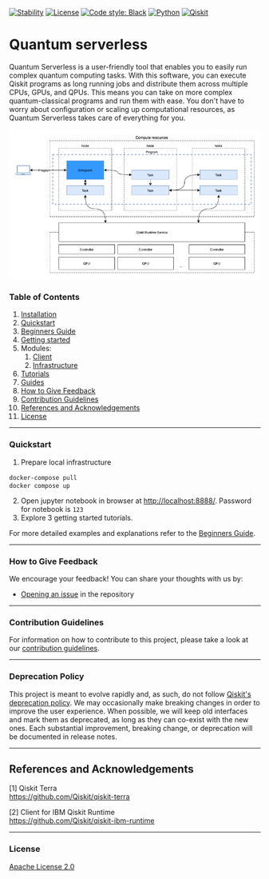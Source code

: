 [![Stability](https://img.shields.io/badge/stability-alpha-f4d03f.svg)](https://github.com/Qiskit-Extensions/quantum-serverless/releases)
[![License](https://img.shields.io/github/license/qiskit-community/quantum-prototype-template?label=License)](https://github.com/qiskit-community/quantum-prototype-template/blob/main/LICENSE.txt)
[![Code style: Black](https://img.shields.io/badge/Code%20style-Black-000.svg)](https://github.com/psf/black)
[![Python](https://img.shields.io/badge/Python-3.7%20%7C%203.8%20%7C%203.9%20%7C%203.10-informational)](https://www.python.org/)
[![Qiskit](https://img.shields.io/badge/Qiskit-%E2%89%A5%200.39.0-6133BD)](https://github.com/Qiskit/qiskit)

# Quantum serverless

Quantum Serverless is a user-friendly tool that enables you to easily run complex quantum computing tasks. 
With this software, you can execute Qiskit programs as long running jobs and distribute them across multiple CPUs, GPUs, and QPUs. 
This means you can take on more complex quantum-classical programs and run them with ease. 
You don't have to worry about configuration or scaling up computational resources, as Quantum Serverless takes care of everything for you. 

![diagram](./docs/images/qs_diagram.png)

### Table of Contents

1. [Installation](INSTALL.md)
2. [Quickstart](#quickstart-guide)
3. [Beginners Guide](docs/beginners_guide.md)
4. [Getting started](docs/getting_started/)
5. Modules:
   1. [Client](./client)
   2. [Infrastructure](./infrastructure)
6. [Tutorials](docs/tutorials/)
7. [Guides](docs/guides/)
8. [How to Give Feedback](#how-to-give-feedback)
9. [Contribution Guidelines](#contribution-guidelines)
10. [References and Acknowledgements](#references-and-acknowledgements)
11. [License](#license)

----------------------------------------------------------------------------------------------------

### Quickstart

1. Prepare local infrastructure
```shell
docker-compose pull
docker compose up
```

2. Open jupyter notebook in browser at [http://localhost:8888/](http://localhost:8888/). Password for notebook is `123`
3. Explore 3 getting started tutorials.

For more detailed examples and explanations refer to the [Beginners Guide](docs/beginners_guide.md).

----------------------------------------------------------------------------------------------------

### How to Give Feedback

We encourage your feedback! You can share your thoughts with us by:
- [Opening an issue](https://github.com/Qiskit-Extensions/quantum-serverless/issues) in the repository


----------------------------------------------------------------------------------------------------

### Contribution Guidelines

For information on how to contribute to this project, please take a look at our [contribution guidelines](CONTRIBUTING.md).

----------------------------------------------------------------------------------------------------

### Deprecation Policy

This project is meant to evolve rapidly and, as such, do not follow [Qiskit's deprecation policy](https://qiskit.org/documentation/contributing_to_qiskit.html#deprecation-policy).  We may occasionally make breaking changes in order to improve the user experience.  When possible, we will keep old interfaces and mark them as deprecated, as long as they can co-exist with the new ones.  Each substantial improvement, breaking change, or deprecation will be documented in release notes.


----------------------------------------------------------------------------------------------------

## References and Acknowledgements
[1] Qiskit Terra \
    https://github.com/Qiskit/qiskit-terra

[2] Client for IBM Qiskit Runtime \
    https://github.com/Qiskit/qiskit-ibm-runtime


----------------------------------------------------------------------------------------------------

### License
[Apache License 2.0](LICENSE.txt)
